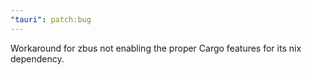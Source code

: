 ```yaml
---
"tauri": patch:bug
---
```


Workaround for zbus not enabling the proper Cargo features for its nix dependency.
